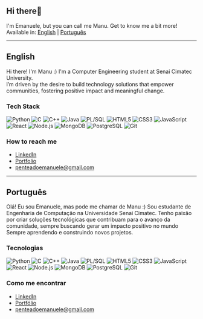 ## Hi there👋
I'm Emanuele, but you can call me Manu.
Get to know me a bit more!
Available in: [English](#english) | [Português](#português)

---

## English

Hi there! I'm Manu :)
I'm a Computer Engineering student at Senai Cimatec University.  
I’m driven by the desire to build technology solutions that empower communities, fostering positive impact and meaningful change.

### Tech Stack

![Python](https://img.shields.io/badge/Python-3776AB?style=flat&logo=python&logoColor=white)
![C](https://img.shields.io/badge/C-00599C?style=flat&logo=c&logoColor=white)
![C++](https://img.shields.io/badge/C++-00599C?style=flat&logo=cplusplus&logoColor=white)
![Java](https://img.shields.io/badge/Java-007396?style=flat&logo=java&logoColor=white)
![PL/SQL](https://img.shields.io/badge/PL--SQL-F80000?style=flat&logo=oracle&logoColor=white)
![HTML5](https://img.shields.io/badge/HTML5-E34F26?style=flat&logo=html5&logoColor=white)
![CSS3](https://img.shields.io/badge/CSS3-1572B6?style=flat&logo=css3&logoColor=white)
![JavaScript](https://img.shields.io/badge/JavaScript-F7DF1E?style=flat&logo=javascript&logoColor=black)
![React](https://img.shields.io/badge/React-20232A?style=flat&logo=react&logoColor=61DAFB)
![Node.js](https://img.shields.io/badge/Node.js-339933?style=flat&logo=nodedotjs&logoColor=white)
![MongoDB](https://img.shields.io/badge/MongoDB-4EA94B?style=flat&logo=mongodb&logoColor=white)
![PostgreSQL](https://img.shields.io/badge/PostgreSQL-316192?style=flat&logo=postgresql&logoColor=white)
![Git](https://img.shields.io/badge/Git-F05032?style=flat&logo=git&logoColor=white)

### How to reach me

- [LinkedIn](https://www.linkedin.com/in/penteadoemanuele/)
- [Portfolio](https://manupenteado.vercel.app/)
- penteadoemanuele@gmail.com

---

## Português

Olá! Eu sou Emanuele, mas pode me chamar de Manu :)
Sou estudante de Engenharia de Computação na Universidade Senai Cimatec.
Tenho paixão por criar soluções tecnológicas que contribuam para o avanço da comunidade, sempre buscando gerar um impacto positivo no mundo
Sempre aprendendo e construindo novos projetos.

### Tecnologias

![Python](https://img.shields.io/badge/Python-3776AB?style=flat&logo=python&logoColor=white)
![C](https://img.shields.io/badge/C-00599C?style=flat&logo=c&logoColor=white)
![C++](https://img.shields.io/badge/C++-00599C?style=flat&logo=cplusplus&logoColor=white)
![Java](https://img.shields.io/badge/Java-007396?style=flat&logo=java&logoColor=white)
![PL/SQL](https://img.shields.io/badge/PL--SQL-F80000?style=flat&logo=oracle&logoColor=white)
![HTML5](https://img.shields.io/badge/HTML5-E34F26?style=flat&logo=html5&logoColor=white)
![CSS3](https://img.shields.io/badge/CSS3-1572B6?style=flat&logo=css3&logoColor=white)
![JavaScript](https://img.shields.io/badge/JavaScript-F7DF1E?style=flat&logo=javascript&logoColor=black)
![React](https://img.shields.io/badge/React-20232A?style=flat&logo=react&logoColor=61DAFB)
![Node.js](https://img.shields.io/badge/Node.js-339933?style=flat&logo=nodedotjs&logoColor=white)
![MongoDB](https://img.shields.io/badge/MongoDB-4EA94B?style=flat&logo=mongodb&logoColor=white)
![PostgreSQL](https://img.shields.io/badge/PostgreSQL-316192?style=flat&logo=postgresql&logoColor=white)
![Git](https://img.shields.io/badge/Git-F05032?style=flat&logo=git&logoColor=white)

### Como me encontrar

- [LinkedIn](https://www.linkedin.com/in/penteadoemanuele/)
- [Portfólio](https://manupenteado.vercel.app/)
- penteadoemanuele@gmail.com

